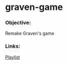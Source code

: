 # graven-game

### Objective:
Remake Graven's game

### Links: 
[Playlist](https://www.youtube.com/watch?v=8J8wWxbAdFg&list=PLMS9Cy4Enq5KsM7GJ4LHnlBQKTQBV8kaR)
